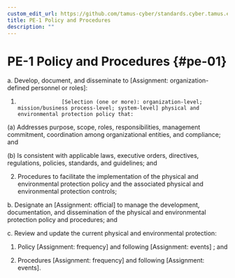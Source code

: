 ```yaml
---
custom_edit_url: https://github.com/tamus-cyber/standards.cyber.tamus.edu/tree/main/content/tamus.edu/TAMUS_profile.xml
title: PE-1 Policy and Procedures
description: ""
---
```


# PE-1 Policy and Procedures {#pe-01}

a. Develop, document, and disseminate to [Assignment: organization-defined personnel or roles]:

1. 
                     [Selection (one or more): organization-level; mission/business process-level; system-level] physical and environmental protection policy that:

(a) Addresses purpose, scope, roles, responsibilities, management commitment, coordination among organizational entities, and compliance; and

(b) Is consistent with applicable laws, executive orders, directives, regulations, policies, standards, and guidelines; and

2. Procedures to facilitate the implementation of the physical and environmental protection policy and the associated physical and environmental protection controls;

b. Designate an [Assignment: official] to manage the development, documentation, and dissemination of the physical and environmental protection policy and procedures; and

c. Review and update the current physical and environmental protection:

1. Policy [Assignment: frequency] and following [Assignment: events] ; and

2. Procedures [Assignment: frequency] and following [Assignment: events].

